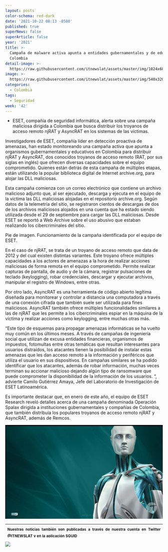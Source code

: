```yaml
---
layout: posts
color-schema: red-dark
date: '2021-10-22 08:13 -0500'
published: true
superNews: false
superArticle: false
year: '2021'
title: >-
  Campaña de malware activa apunta a entidades gubernamentales y de educación en
  Colombia
detail-image: >-
  https://raw.githubusercontent.com/itnewslat/assets/master/img/1024x680/eset-g.jpg
image: >-
  https://raw.githubusercontent.com/itnewslat/assets/master/img/540x320/eset-p.jpg
categories:
  - Colombia
tags:
  - Seguridad
week: '42'
---
```

- ESET, compañía de seguridad informática, alerta sobre una campaña maliciosa dirigida a Colombia que busca distribuir los troyanos de acceso remoto njRAT y AsyncRAT en los sistemas de las víctimas.

Investigadores de ESET, compañía líder en detección proactiva de amenazas, han estado monitoreando una campaña activa que apunta a organismos gubernamentales y educativos en Colombia para distribuir njRAT y AsyncRAT, dos conocidos troyanos de acceso remoto (RAT, por sus siglas en inglés) que ofrecen diversas capacidades sobre el equipo comprometido. Quienes están detrás de esta campaña de múltiples etapas, están utilizando la popular biblioteca digital de Internet archive.org, para alojar las DLL maliciosas.
 
Esta campaña comienza con un correo electrónico que contiene un archivo malicioso adjunto que, al ser ejecutado, descarga y ejecuta en el equipo de la víctima las DLL maliciosas alojadas en el repositorio archive.org. Según datos de la telemetría del sitio, se registraron cientos de descargas de dos de los archivos maliciosos alojados en una cuenta que ha estado siendo utilizada desde el 29 de septiembre para cargar las DLL maliciosas. Desde ESET se reportó a Web Archive sobre el uso abusivo que estaban realizando los cibercriminales del sitio.

Pie de imagen. Funcionamiento de la campaña identificada por el equipo de ESET.
 
En el caso de njRAT, se trata de un troyano de acceso remoto que data de 2012 y del cual existen distintas variantes. Este troyano ofrece múltiples capacidades a los actores de amenazas a la hora de realizar acciones maliciosas de forma remota en el equipo comprometido. Permite realizar capturas de pantalla, de audio y de la cámara, registrar pulsaciones de teclado (keylogging), robar credenciales, descargar y ejecutar archivos, manipular el registro de Windows, entre otras.
 
Por otro lado, AsyncRAT es una herramienta de código abierto legítima diseñada para monitorear y controlar a distancia una computadora a través de una conexión cifrada que también suele ser utilizada para fines maliciosos. AsyncRAT también ofrece múltiples funcionalidades similares a las de njRAT que les permite a los cibercriminales espiar en la máquina de la víctima y realizar acciones como keylogging, entre muchas otras más.
 
“Este tipo de esquemas para propagar amenazas informáticas se ha vuelto muy común en los últimos meses. A través de campañas de ingeniería social que utilizan de excusa entidades financieras, organismos de impuestos, fotomultas entre otras temáticas que resultan interesantes para usuarios distraídos, los atacantes tienen la posibilidad de instalar estas amenazas que les dan acceso remoto a la información y periféricos que utiliza el usuario en sus dispositivos. En campañas similares se ha podido identificar que los atacantes, además de robar información, muchas veces terminan su accionar malicioso dejando algún tipo de ransomware que puede comprometer la disponibilidad de la información de los usuarios. “, advierte Camilo Gutiérrez Amaya, Jefe del Laboratorio de Investigación de ESET Latinoamérica.
  
Es importante destacar que, en enero de este año, el equipo de ESET Research reveló detalles acerca de una campaña denominada Operación Spalax dirigida a instituciones gubernamentales y compañías de Colombia, que también distribuía los populares troyanos de acceso remoto njRAT y AsyncRAT, además de Remcos.

![](https://raw.githubusercontent.com/itnewslat/assets/master/img/540x320/eset-p.jpg)

<table style="height: 42px;" width="569">
<tbody>
<tr>
<td style="text-align: justify;"><sub><strong>Nuestras noticias también son publicadas a través de nuestra cuenta en Twitter <a href="https://twitter.com/itnewslat?lang=es">@ITNEWSLAT</a> y en la aplicación <a href="https://squidapp.co/en/">SQUID</a></strong></sub></td>
</tr>
</tbody>
</table>

<img src="https://tracker.metricool.com/c3po.jpg?hash=56f88a41e39ab42c063cc51676587a04"/>